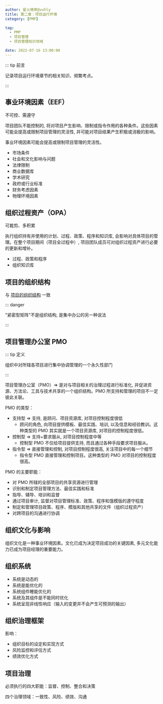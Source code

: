 ```yaml
---
author: 星火燎原@vxhly
title: 第二章：项目运行环境
category: [PMP]

tag:
  - PMP
  - 项目管理
  - 项目管理知识领域

date: 2022-07-16 13:00:00
---
```


::: tip 前言

记录项目运行环境章节的相关知识、频繁考点。

:::

<!-- more -->

## 事业环境因素（EEF）

不可控、需遵守

项目团队不能控制的, 将对项目产生影响、限制或指令作用的各种条件。这些因素可能会提高或限制项目管理的灵活性,
并可能对项目结果产生积极或消极的影响。

事业环境因素可能会提高或限制项目管理的灵活性。

- 市场条件
- 社会和文化影响与问题
- 法律限制
- 商业数据库
- 学术研究
- 政府或行业标准
- 财务考虑因素
- 物理环境因素

## 组织过程资产（OPA）

可裁剪、多积累

执行组织持有并使用的计划、过程、政策、程序和知识库, 会影响对具体项目的管理。在整个项目期间（项目全过程中）,
项目团队成员可对组织过程资产进行必要的更新和增补。

- 过程、政策和程序
- 组织知识库

## 项目的组织结构

与 [项目的组织结构](/views/soft-test/project-management.html#项目的组织结构) 一致

::: danger

"紧密型矩阵"不是组织结构, 是集中办公的另一种说法

:::

## 项目管理办公室 PMO

::: tip 定义

组织中对所辖各项目进行集中协调管理的一个永久性部门

:::

项目管理办公室（PMO）=> 是对与项目相关的治理过程进行标准化, 并促进资源、方法论、工具与技术共享的一个组织结构。PMO
所支持和管理的项目不一定彼此关联。

PMO 的类型：

- 支持型 => 支持, 是顾问、项目资源库, 对项目控制程度很低
  - 顾问的角色, 向项目提供模板、最佳实践、培训, 以及信息和经验教训。这种类型的 PMO 其实就是一个项目资源库, 对项目的控制程度很低。
- 控制型 => 支持+要求服从, 对项目控制程度中等
  - 控制型 PMO 不仅给项目提供支持, 而且通过各种手段要求项目服从。
- 指令型 => 直接管理和控制, 对项目控制程度很高, 关注项目中的每一个细节
  - 指令型 PMO 直接管理和控制项目。这种类型的 PMO 对项目的控制程度很高。

PMO 的主要职能：

- 对 PMO 所辖的全部项目的共享资源进行管理
- 识别和制定项目管理方法、最佳实践和标准
- 指导、辅导、培训和监督
- 通过项目审计, 监督对项目管理标准、政策、程序和饿模版的遵守程度
- 制定和管理项目政策、程序、模版和其他共享的文件（组织过程资产）
- 对跨项目的沟通进行协调

## 组织文化与影响

组织文化是一种事业环境因素。文化已成为决定项目成功的关键因素, 多元文化能力已成为项目经理的重要能力。

## 组织系统

- 系统是动态的
- 系统是能优化的
- 系统组件睡能优化的
- 系统及其组件是不能同时优化
- 系统呈现非线性响应（输入的变更并不会产生可预测的输出）

## 组织治理框架

影响：

- 组织目标的设定和实现方式
- 风险监控和评估方式
- 绩效优化方式

## 项目治理

必须执行的四大职能：监督、控制、整合和决策

四个治理领域：一致性、风险、绩效、沟通
